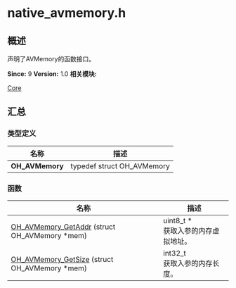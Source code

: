 # native_avmemory.h


## 概述

声明了AVMemory的函数接口。

**Since:**
9
**Version:**
1.0
**相关模块:**

[Core](_core.md)


## 汇总


### 类型定义

  | 名称 | 描述 | 
| -------- | -------- |
| **OH_AVMemory** | typedef struct OH_AVMemory | 


### 函数

  | 名称 | 描述 | 
| -------- | -------- |
| [OH_AVMemory_GetAddr](_core.md#ohavmemorygetaddr) (struct OH_AVMemory \*mem) | uint8_t \*<br/>获取入参的内存虚拟地址。  | 
| [OH_AVMemory_GetSize](_core.md#ohavmemorygetsize) (struct OH_AVMemory \*mem) | int32_t<br/>获取入参的内存长度。  | 

